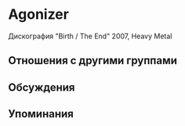 # Agonizer

Дискография
"Birth / The End" 2007, Heavy Metal

## Отношения с другими группами


## Обсуждения


## Упоминания

